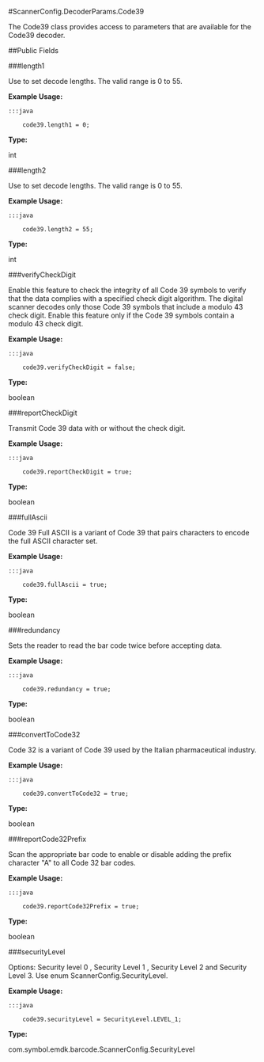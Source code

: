 #ScannerConfig.DecoderParams.Code39

The Code39 class provides access to parameters that are available for
 the Code39 decoder.



##Public Fields

###length1

Use to set decode lengths. The valid range is 0 to 55.









**Example Usage:**

	:::java

	 	code39.length1 = 0;


**Type:**

int

###length2

Use to set decode lengths. The valid range is 0 to 55.









**Example Usage:**

	:::java

	 	code39.length2 = 55;


**Type:**

int

###verifyCheckDigit

Enable this feature to check the integrity of all Code 39 symbols
 to verify that the data complies with a specified check digit
 algorithm. The digital scanner decodes only those Code 39 symbols
 that include a modulo 43 check digit. Enable this feature only if
 the Code 39 symbols contain a modulo 43 check digit.









**Example Usage:**

	:::java

	 	code39.verifyCheckDigit = false;


**Type:**

boolean

###reportCheckDigit

Transmit Code 39 data with or without the check digit.









**Example Usage:**

	:::java

	 	code39.reportCheckDigit = true;


**Type:**

boolean

###fullAscii

Code 39 Full ASCII is a variant of Code 39 that pairs characters
 to encode the full ASCII character set.









**Example Usage:**

	:::java

	 	code39.fullAscii = true;


**Type:**

boolean

###redundancy

Sets the reader to read the bar code twice before accepting data.









**Example Usage:**

	:::java

	 	code39.redundancy = true;


**Type:**

boolean

###convertToCode32

Code 32 is a variant of Code 39 used by the Italian
 pharmaceutical industry.









**Example Usage:**

	:::java

	 	code39.convertToCode32 = true;


**Type:**

boolean

###reportCode32Prefix

Scan the appropriate bar code to enable or disable adding the
 prefix character "A" to all Code 32 bar codes.









**Example Usage:**

	:::java

	 	code39.reportCode32Prefix = true;


**Type:**

boolean

###securityLevel

Options: Security level 0 , Security Level 1 , Security Level 2
 and Security Level 3. Use enum ScannerConfig.SecurityLevel.









**Example Usage:**

	:::java

	 	code39.securityLevel = SecurityLevel.LEVEL_1;


**Type:**

com.symbol.emdk.barcode.ScannerConfig.SecurityLevel
